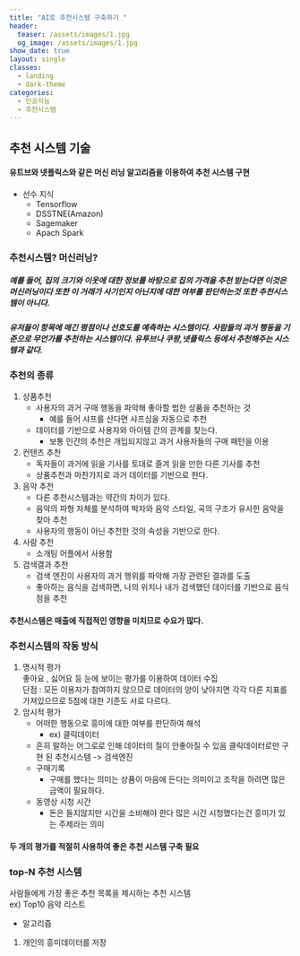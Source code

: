 ```yaml
---
title: "AI로 추천시스템 구축하기 "
header:
  teaser: /assets/images/1.jpg
  og_image: /assets/images/1.jpg
show_date: true
layout: single
classes:
  - landing
  - dark-theme
categories:
  - 인공지능
  - 추천시스템
---   
```


##  추천 시스템 기술
#### 유트브와 넷플릭스와 같은 머신 러닝 알고리즘을 이용하여 추천 시스템 구현
- 선수 지식
    - Tensorflow   
    - DSSTNE(Amazon)
    - Sagemaker
    - Apach Spark

### 추천시스템? 머신러닝?

##### 예를 들어, 집의 크기와 이웃에 대한 정보를 바탕으로 집의 가격을 추천 받는다면 이것은 머신러닝이다 또한 이 거래가 사기인지 아닌지에 대한 여부를 판단하는것 또한 추천시스템이 아니다.  

##### 유저들이 항목에 매긴 평점이나 선호도를 예측하는 시스템이다. 사람들의 과거 행동을 기준으로 무언가를 추천하는 시스템이다. 유투브나 쿠팡,넷플릭스 등에서 추천해주는 시스템과 같다.

### 추천의 종류
1. 상품추천
    - 사용자의 과거 구매 행동을 파악해 좋아할 법한 상품을 추천하는 것
        - 예를 들어 샤프를 산다면 샤프심을 자동으로 추천
    - 데이터를 기반으로 사용자와 아이템 간의 관계를 찾는다.
        - 보통 인간의 추천은 개입되지않고 과거 사용자들의 구매 패턴을 이용
2. 컨텐츠 추천
    - 독자들이 과거에 읽을 기사를 토대로 즐겨 읽을 만한 다른 기사를 추천
    - 상품추천과 마찬가지로 과거 데이터를 기반으로 한다.
3. 음악 추천
    - 다른 추천시스템과는 약간의 차이가 있다.
    - 음악의 파형 자체를 분석하여 박자와 음악 스타일, 곡의 구조가 유사한 음악을 찾아 추천
    - 사용자의 행동이 아닌 추천한 것의 속성을 기반으로 한다.
4. 사람 추천
    - 소개팅 어플에서 사용함
5. 검색결과 추천
    - 검색 엔진이 사용자의 과거 행위를 파악해 가장 관련된 결과를 도출
    - 좋아하는 음식을 검색하면, 나의 위치나 내가 검색했던 데이터를 기반으로 음식점을 추천

#### 추천시스템은 매출에 직접적인 영향을 미치므로 수요가 많다.

### 추천시스템의 작동 방식

1. 명시적 평가  
좋아요 , 싫어요 등 눈에 보이는 평가를 이용하여 데이터 수집  
단점 : 모든 이용자가 참여하지 않으므로 데이터의 양이 낮아지면 각각 다른 지표를 가져있으므로 5점에 대한 기준도 서로 다르다.
2. 암시적 평가
    - 어떠한 행동으로 흥미에 대한 여부를 판단하여 해석
        - ex) 클릭데이터
    - 흔히 말하는 어그로로 인해 데이터의 질이 안좋아질 수 있음 클릭데이터로만 구현 된 추천시스템 -> 검색엔진
    - 구매기록
        - 구매를 했다는 의미는 상품이 마음에 든다는 의미이고 조작을 하려면 많은 금액이 필요하다.
    - 동영상 시청 시간
        - 돈은 들지않지만 시간을 소비해야 한다 많은 시간 시청했다는건 흥미가 있는 주제라는 의미

#### 두 개의 평가를 적절히 사용하여 좋은 추천 시스템 구축 필요

### top-N 추천 시스템
사람들에게 가장 좋은 추천 목록을 제시하는 추천 시스템  
ex) Top10 음악 리스트
 
- 알고리즘
1. 개인의 흥미데이터를 저장